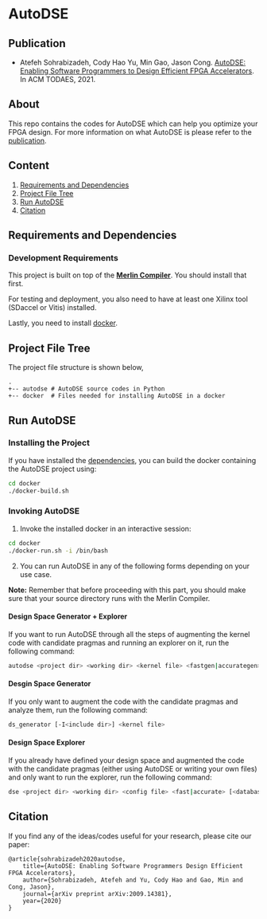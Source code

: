 # AutoDSE

## Publication

+ Atefeh Sohrabizadeh, Cody Hao Yu, Min Gao, Jason Cong. [AutoDSE: Enabling Software Programmers to Design Efficient FPGA Accelerators](https://arxiv.org/abs/2009.14381). In ACM TODAES, 2021.

## About
This repo contains the codes for AutoDSE which can help you optimize your FPGA design. For more information on what AutoDSE is please refer to the [publication](https://arxiv.org/abs/2009.14381).


## Content
1. [Requirements and Dependencies](#requirements-and-dependencies)
2. [Project File Tree](#project-file-tree)
3. [Run AutoDSE](#run-autodse)
4. [Citation](#citation)


## Requirements and Dependencies
### Development Requirements
This project is built on top of the [**Merlin Compiler**](https://github.com/Xilinx/merlin-compiler). You should install that first.

For testing and deployment, you also need to have at least one Xilinx tool (SDaccel or Vitis) installed.

Lastly, you need to install [docker](https://docs.docker.com/get-docker/).


## Project File Tree
The project file structure is shown below,
````
.
+-- autodse # AutoDSE source codes in Python
+-- docker  # Files needed for installing AutoDSE in a docker
````

## Run AutoDSE
### Installing the Project
If you have installed the [dependencies](#requirements-and-dependencies), you can build the docker containing the AutoDSE project using:
````bash
cd docker
./docker-build.sh
````

### Invoking AutoDSE
1. Invoke the installed docker in an interactive session:
````bash
cd docker
./docker-run.sh -i /bin/bash
````
2. You can run AutoDSE in any of the following forms depending on your use case. 

**Note:** Remember that before proceeding with this part, you should make sure that your source directory runs with the Merlin Compiler. 

#### Design Space Generator + Explorer
If you want to run AutoDSE through all the steps of augmenting the kernel code with candidate pragmas and running an explorer on it, run the following command:
````bash
autodse <project dir> <working dir> <kernel file> <fastgen|accurategen> [<database file>]
````

#### Desgin Space Generator
If you only want to augment the code with the candidate pragmas and analyze them, run the following command:
````bash
ds_generator [-I<include dir>] <kernel file>
````

#### Design Space Explorer
If you already have defined your design space and augmented the code with the candidate pragmas (either using AutoDSE or writing your own files) and only want to run the explorer, run the following command:
````bash
dse <project dir> <working dir> <config file> <fast|accurate> [<database file>]
````


## Citation
If you find any of the ideas/codes useful for your research, please cite our paper:

	@article{sohrabizadeh2020autodse,
  		title={AutoDSE: Enabling Software Programmers Design Efficient FPGA Accelerators},
  		author={Sohrabizadeh, Atefeh and Yu, Cody Hao and Gao, Min and Cong, Jason},
 		journal={arXiv preprint arXiv:2009.14381},
  		year={2020}
	}



